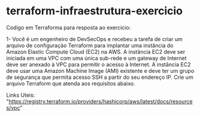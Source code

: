# terraform-infraestrutura-exercicio
Codigo em Terraforma para resposta ao exercicio:

1- Você é um engenheiro de DevSecOps e recebeu a tarefa de criar um arquivo de configuração Terraform para implantar uma instância do Amazon Elastic Compute Cloud (EC2) na AWS. A instância EC2 deve ser iniciada em uma VPC com uma única sub-rede e um gateway de Internet deve ser anexado à VPC para permitir o acesso à Internet. A instância EC2 deve usar uma Amazon Machine Image (AMI) existente e deve ter um grupo de segurança que permita acesso SSH a partir do seu endereço IP. Crie um arquivo Terraform que atenda aos requisitos abaixo.


Links Uteis:
"https://registry.terraform.io/providers/hashicorp/aws/latest/docs/resources/vpc"
